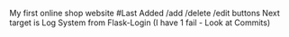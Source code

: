 My first online shop website
#Last Added /add /delete /edit buttons
Next target is Log System from Flask-Login (I have 1 fail - Look at Commits)
